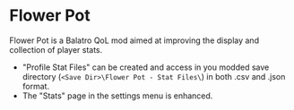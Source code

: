 # Flower Pot
Flower Pot is a Balatro QoL mod aimed at improving the display and collection of player stats. 
- "Profile Stat Files" can be created and access in you modded save directory (`<Save Dir>\Flower Pot - Stat Files\`) in both .csv and .json format.
- The "Stats" page in the settings menu is enhanced.
